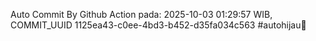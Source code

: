 Auto Commit By Github Action pada: 2025-10-03 01:29:57 WIB, COMMIT_UUID 1125ea43-c0ee-4bd3-b452-d35fa034c563 #autohijau🗿
